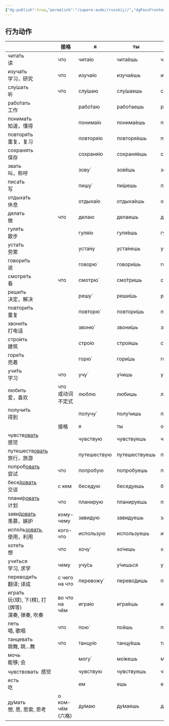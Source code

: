```yaml
---
{"dg-publish":true,"permalink":"/sapere-aude//russkij//","dgPassFrontmatter":true}
---
```



## 行为动作

|                                             | 接格               | я           | ты            | он/она       | мы           | вы            | они          |
| :------------------------------------------ | ---------------- | ----------- | ------------- | ------------ | ------------ | ------------- | ------------ |
| чита́ть　<br>读                               | что              | чита́ю      | чита́ешь      | чита́ет      | чита́ем      | чита́ете      | чита́ют      |
| изуча́ть　<br>学习，研究                          | что              | изуча́ю     | изуча́ешь     | изуча́ет     | изуча́ем     | изуча́ете     | изуча́ют     |
| слу́шать　<br>听                              | что              | слу́шаю     | слу́шаешь     | слу́шает     | слу́шаем     | слу́шаете     | слу́шают     |
| рабо́тать　<br>工作                            |                  | рабо́таю    | рабо́таешь    | рабо́тает    | рабо́таем    | рабо́таете    | рабо́тают    |
| понима́ть　<br>知道，懂得                         |                  | понима́ю    | понима́ешь    | понима́ет    | понима́ем    | понима́ете    | понима́ют    |
| повторя́ть　<br>重复，复习                        |                  | повторя́ю   | повторя́ешь   | повторя́ет   | повторя́ем   | повторя́ете   | повторя́ют   |
| сохранять　<br>保存                            |                  | сохраня́ю   | сохраня́ешь   | сохраня́ет   | сохраня́ем   | сохраня́ете   | сохраня́ют   |
| звать　<br>叫，称呼                              |                  | зову́       | зовёшь        | зовёт        | зовём        | зовёте        | зову́т       |
| писа́ть　<br>写                               |                  | пишу́       | пи́шешь       | пи́шет       | пи́шем       | пи́шете       | пи́шут       |
| отдыха́ть　<br>休息                            |                  | отдыха́ю    | отдыха́ешь    | отдыха́ет    | отдыха́ем    | отдыха́ете    | отдыха́ют    |
| делать　<br>做                                | что              | делаю       | делаешь       | делает       | делаем       | делаете       | делают       |
| гуля́ть　<br>散步                              |                  | гуля́ю      | гуля́ешь      | гуля́ет      | гуля́ем      | гуля́ете      | гуля́ют      |
| уста́ть 　<br>劳累                             |                  | уста́ну     | уста́нешь     | уста́нет     | уста́нем     | уста́нете     | уста́нут     |
| говори́ть 　<br>说                            |                  | говорю́     | говори́шь     | говори́т     | говори́м     | говори́те     | говоря́т     |
| смотре́ть　<br>看                             | что              | смотрю́     | смо́тришь     | смо́трит     | смо́трим     | смо́трите     | смо́трят     |
| реши́ть　<br>决定，解决                           |                  | решу́       | реши́шь       | реши́т       | реши́м       | реши́те       | реша́т       |
| повтори́ть　<br>重复                           |                  | повторю́    | повтори́шь    | повтори́т    | повтори́м    | повтори́те    | повторя́т    |
| звони́ть　<br>打电话                            |                  | звоню́      | звони́шь      | звони́т      | звони́м      | звони́те      | звоня́т      |
| стро́ить　<br>建筑                             |                  | стро́ю      | стро́ишь      | стро́ит      | стро́им      | стро́ите      | стро́ят      |
| горе́ть　<br>亮着                              |                  | горю́       | гори́шь       | гори́т       | гори́м       | гори́те       | горя́т       |
| учи́ть　<br>学习                               | что              | учу́        | у́чишь        | у́чит        | у́чим        | у́чите        | у́чат        |
| любить　<br>爱，喜欢                             | что　<br>或动词不定式   | люблю       | любишь        | любит        | любим        | любите        | любят        |
| получи́ть　<br>得到                            |                  | получу́     | полу́чишь     | полу́чит     | полу́чим     | полу́чите     | полу́чат     |
|                                             | 接格               | я           | ты            | он/она       | мы           | вы            | они          |
| чувств<u>овать</u>　<br>感觉                   |                  | чувствую    | чувствуешь    | чувствует    | чувствуем    | чувствуете    | чувствуют    |
| путешеств<u>овать</u>　<br>旅行，旅游             |                  | путешествую | путешествуешь | путешествует | путешествуем | путешествуете | путешествуют |
| попро́б<u>овать</u>　<br>尝试                  | что              | попробую    | попробуешь    | попробует    | попробуем    | попробуете    | попробуют    |
| бесе́д<u>овать</u>　<br>交谈                   | с кем            | беседую     | беседуешь     | беседует     | беседуем     | беседуете     | беседуют     |
| плани́р<u>овать</u>　<br>计划                  | что              | планирую    | планируешь    | планирует    | планируем    | планируете    | планируют    |
| зави́д<u>овать</u>　<br>羡慕，嫉妒                | кому-чему        | завидую     | завидуешь     | завидует     | завидуем     | завидуете     | завидуют     |
| испо́ль<u>зовать </u>　<br>使用，利用             | кого-что         | использую   | используешь   | использует   | используем   | используете   | используют   |
| хоте́ть　<br>想                               | что              | хочу́       | хо́чешь       | хо́чет       | хоти́м       | хоти́те       | хотя́т       |
| учи́ться　<br>学习, 求学                         | чему             | учу́сь      | у́чишься      | у́чится      | у́чимся      | у́читесь      | у́чатся      |
| переводи́ть　<br>翻译; 译成                      | с чего<br>на что | перевожу́   | перево́дишь   | перево́дит   | перево́дим   | перево́дите   | перево́дят   |
| игра́ть　<br>玩(球), 下(棋), 打(牌等)<br>演奏, 弹奏, 吹奏 | во что<br>на чём | игра́ю      | игра́ешь      | игра́ет      | игра́ем      | игра́ете      | игра́ют      |
| петь<br>唱, 歌唱                               | что              | пою́        | поёшь         | поёт         | поём         | поёте         | пою́т        |
| танцева́ть　<br>跳舞, 跳…舞                      | что              | танцу́ю     | танцу́ешь     | танцу́ет     | танцу́ем     | танцу́ете     | танцу́ют     |
| мочь　<br>能够; 会                              |                  | могу́       | мо́жешь       | мо́жет       | мо́жем       | мо́жете       | мо́гут       |
| чувствовать  感觉                             |                  | чувствую    | чувствуешь    | чувствует    | чувствуем    | чувствуете    | чувствуют    |
| есть　<br>吃                                  |                  | ем          | ешь           | ест          | едим         | едите         | едят         |
| ду́мать　<br>想, 思, 思索, 思考                    | о ком-чём (六格)   | ду́маю      | ду́маешь      | ду́мает      | ду́маем      | ду́маете      | ду́мают      |
